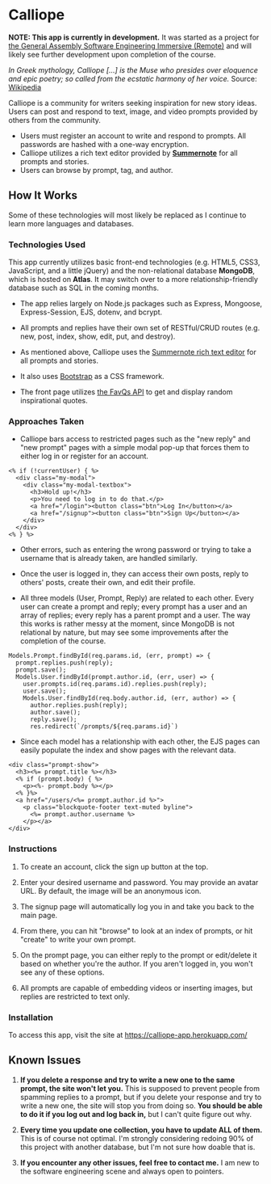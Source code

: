 # Calliope

**NOTE: This app is currently in development.** It was started as a project for [the General Assembly Software Engineering Immersive (Remote)](https://generalassemb.ly/education/software-engineering-immersive/new-york-city) and will likely see further development upon completion of the course.

*In Greek mythology, Calliope [...] is the Muse who presides over eloquence and epic poetry; so called from the ecstatic harmony of her voice.* Source: [Wikipedia](https://en.wikipedia.org/wiki/Calliope)

Calliope is a community for writers seeking inspiration for new story ideas. Users can post and respond to text, image, and video prompts provided by others from the community.

* Users must register an account to write and respond to prompts. All passwords are hashed with a one-way encryption.
* Calliope utilizes a rich text editor provided by **[Summernote](https://summernote.org/)** for all prompts and stories.
* Users can browse by prompt, tag, and author.

## How It Works

Some of these technologies will most likely be replaced as I continue to learn more languages and databases.

### Technologies Used

This app currently utilizes basic front-end technologies (e.g. HTML5, CSS3, JavaScript, and a little jQuery) and the non-relational database **MongoDB**, which is hosted on **Atlas**. It may switch over to a more relationship-friendly database such as SQL in the coming months.

* The app relies largely on Node.js packages such as Express, Mongoose, Express-Session, EJS, dotenv, and bcrypt.

* All prompts and replies have their own set of RESTful/CRUD routes (e.g. new, post, index, show, edit, put, and destroy).

* As mentioned above, Calliope uses the [Summernote rich text editor](https://summernote.org/) for all prompts and stories.

* It also uses [Bootstrap](https://getbootstrap.com/) as a CSS framework.

* The front page utilizes [the FavQs API](https://favqs.com/api) to get and display random inspirational quotes.

### Approaches Taken

* Calliope bars access to restricted pages such as the "new reply" and "new prompt" pages with a simple modal pop-up that forces them to either log in or register for an account.

```
<% if (!currentUser) { %>
  <div class="my-modal">
    <div class="my-modal-textbox">
      <h3>Hold up!</h3>
      <p>You need to log in to do that.</p>
      <a href="/login"><button class="btn">Log In</button></a>
      <a href="/signup"><button class="btn">Sign Up</button></a>
    </div>
  </div>
<% } %>
```

* Other errors, such as entering the wrong password or trying to take a username that is already taken, are handled similarly.

* Once the user is logged in, they can access their own posts, reply to others' posts, create their own, and edit their profile.

* All three models (User, Prompt, Reply) are related to each other. Every user can create a prompt and reply; every prompt has a user and an array of replies; every reply has a parent prompt and a user. The way this works is rather messy at the moment, since MongoDB is not relational by nature, but may see some improvements after the completion of the course.

```
Models.Prompt.findById(req.params.id, (err, prompt) => {
  prompt.replies.push(reply);
  prompt.save();
  Models.User.findById(prompt.author.id, (err, user) => {
    user.prompts.id(req.params.id).replies.push(reply);
    user.save();
    Models.User.findById(req.body.author.id, (err, author) => {
      author.replies.push(reply);
      author.save();
      reply.save();
      res.redirect(`/prompts/${req.params.id}`)
```
* Since each model has a relationship with each other, the EJS pages can easily populate the index and show pages with the relevant data.

```
<div class="prompt-show">
  <h3><%= prompt.title %></h3>
  <% if (prompt.body) { %>
    <p><%- prompt.body %></p>
  <% }%>
  <a href="/users/<%= prompt.author.id %>">
    <p class="blockquote-footer text-muted byline">
      <%= prompt.author.username %>
    </p></a>
</div>
```

### Instructions

1. To create an account, click the sign up button at the top.

2. Enter your desired username and password. You may provide an avatar URL. By default, the image will be an anonymous icon.

3. The signup page will automatically log you in and take you back to the main page.

4. From there, you can hit "browse" to look at an index of prompts, or hit "create" to write your own prompt.

5. On the prompt page, you can either reply to the prompt or edit/delete it based on whether you're the author. If you aren't logged in, you won't see any of these options.

6. All prompts are capable of embedding videos or inserting images, but replies are restricted to text only.

### Installation

To access this app, visit the site at https://calliope-app.herokuapp.com/


## Known Issues

1. **If you delete a response and try to write a new one to the same prompt, the site won't let you.** This is supposed to prevent people from spamming replies to a prompt, but if you delete your response and try to write a new one, the site will stop you from doing so. **You should be able to do it if you log out and log back in,** but I can't quite figure out why.

2. **Every time you update one collection, you have to update ALL of them.** This is of course not optimal. I'm strongly considering redoing 90% of this project with another database, but I'm not sure how doable that is.

3. **If you encounter any other issues, feel free to contact me.** I am new to the software engineering scene and always open to pointers.
